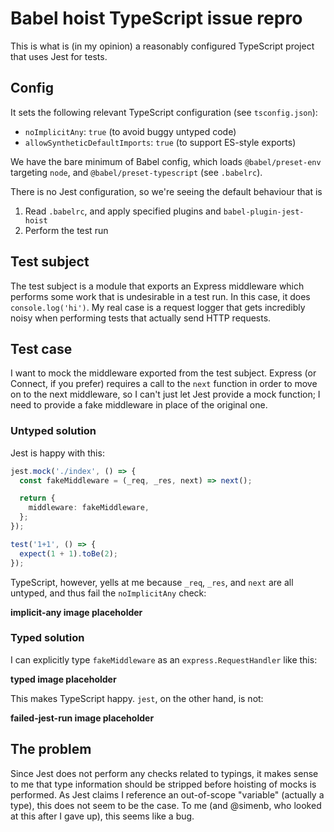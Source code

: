 # Babel hoist TypeScript issue repro

This is what is (in my opinion) a reasonably configured TypeScript project that uses Jest for tests.

## Config

It sets the following relevant TypeScript configuration (see `tsconfig.json`):

- `noImplicitAny`: `true` (to avoid buggy untyped code)
- `allowSyntheticDefaultImports`: `true` (to support ES-style exports)

We have the bare minimum of Babel config, which loads `@babel/preset-env` targeting `node`, and `@babel/preset-typescript` (see `.babelrc`).

There is no Jest configuration, so we're seeing the default behaviour that is

1. Read `.babelrc`, and apply specified plugins and `babel-plugin-jest-hoist`
2. Perform the test run

## Test subject

The test subject is a module that exports an Express middleware which performs some work that is undesirable in a test run. In this case, it does `console.log('hi')`. My real case is a request logger that gets incredibly noisy when performing tests that actually send HTTP requests.

## Test case

I want to mock the middleware exported from the test subject. Express (or Connect, if you prefer) requires a call to the `next` function in order to move on to the next middleware, so I can't just let Jest provide a mock function; I need to provide a fake middleware in place of the original one.

### Untyped solution

Jest is happy with this:

```ts
jest.mock('./index', () => {
  const fakeMiddleware = (_req, _res, next) => next();

  return {
    middleware: fakeMiddleware,
  };
});

test('1+1', () => {
  expect(1 + 1).toBe(2);
});
```

TypeScript, however, yells at me because `_req`, `_res`, and `next` are all untyped, and thus fail the `noImplicitAny` check:

__implicit-any image placeholder__

### Typed solution

I can explicitly type `fakeMiddleware` as an `express.RequestHandler` like this:

__typed image placeholder__

This makes TypeScript happy. `jest`, on the other hand, is not:

__failed-jest-run image placeholder__

## The problem

Since Jest does not perform any checks related to typings, it makes sense to me that type information should be stripped before hoisting of mocks is performed. As Jest claims I reference an out-of-scope "variable" (actually a type), this does not seem to be the case. To me (and @simenb, who looked at this after I gave up), this seems like a bug. 
